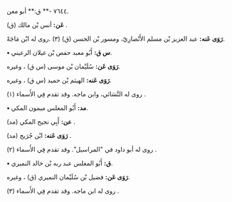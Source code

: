 ٧٦٤٤ -** ق:** أبو معن.

**عَن:** أنس بْن مالك (ق) .

**رَوَى عَنه:** عبد العزيز بْن مسلم الأَنْصارِيّ، ومسور بْن الحسن (ق) (٣) .روى له ابْن مَاجَهْ.

**• س ق:** أَبُو معبد حفص بْن غيلان الرعيني.

**رَوَى عَن:** سُلَيْمان بْن موسى (س ق) ، وغيره.

**رَوَى عَنه:** الهيثم بْن حميد (س ق) ، وغيره.

روى له النَّسَائي، وابن ماجه. وقد تقدم فِي الأَسماء (١) .

**• مد:** أَبُو المغلس ميمون المكي.

**عن:** أَبِي نجيح المكي (مد) .

**رَوَى عَنه:** ابْن جُرَيج (مد) .

روى له أبو داود في "المراسيل". وقد تقدم فِي الأَسماء (٢) .

**• ق:** أَبُو المغلس عبد ربه بْن خالد النميري.

**رَوَى عَن:** فضيل بْن سُلَيْمان النميري (ق) ، وغيره.

روى له ابن ماجه. وقد تقدم فِي الأَسماء (٣) .